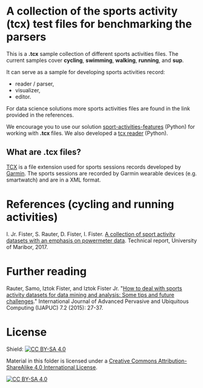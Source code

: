 # A collection of the sports activity (tcx) test files for benchmarking the parsers

This is a **.tcx** sample collection of different sports activities files. The current samples cover **cycling**, **swimming**, **walking**, **running**, and **sup**.

It can serve as a sample for developing sports activities record:
- reader / parser,
- visualizer,
- editor.

For data science solutions more sports activities files are found in the link provided in the references.

We encourage you to use our solution [sport-activities-features](https://github.com/firefly-cpp/sport-activities-features) (Python) for working with **.tcx** files. We also developed a [tcx reader](https://github.com/alenrajsp/tcxreader) (Python).

## What are .tcx files?

[TCX](https://fileinfo.com/extension/tcx) is a file extension used for sports sessions records developed by [Garmin](https://www.garmin.com/). The sports sessions are recorded by Garmin wearable devices (e.g. smartwatch) and are in a XML format.

# References (cycling and running activities)

I. Jr. Fister, S. Rauter, D. Fister, I. Fister. [A collection of sport activity datasets
with an emphasis on powermeter data](http://iztok-jr-fister.eu/static/publications/206.pdf). Technical report, University of Maribor, 2017.

# Further reading

Rauter, Samo, Iztok Fister, and Iztok Fister Jr. "[How to deal with sports activity datasets for data mining and analysis: Some tips and future challenges](https://www.iztok-jr-fister.eu/static/publications/76.pdf)." International Journal of Advanced Pervasive and Ubiquitous Computing (IJAPUC) 7.2 (2015): 27-37.

# License

Shield: [![CC BY-SA 4.0][cc-by-sa-shield]][cc-by-sa]

Material in this folder is licensed under a
[Creative Commons Attribution-ShareAlike 4.0 International License][cc-by-sa].

[![CC BY-SA 4.0][cc-by-sa-image]][cc-by-sa]

[cc-by-sa]: http://creativecommons.org/licenses/by-sa/4.0/
[cc-by-sa-image]: https://licensebuttons.net/l/by-sa/4.0/88x31.png
[cc-by-sa-shield]: https://img.shields.io/badge/License-CC%20BY--SA%204.0-lightgrey.svg

